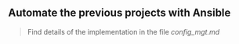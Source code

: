 ## Automate the previous projects with Ansible

> Find details of the implementation in the file *config_mgt.md*
